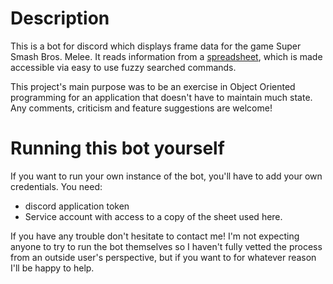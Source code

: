 # Description
This is a bot for discord which displays frame data for the game Super Smash Bros. Melee. It reads information from a [spreadsheet](https://docs.google.com/spreadsheets/d/11i-YwUajgc6aWD8wSetYrb_bAM4RmL4FZi8XdBrMHo8), which is made accessible via easy to use fuzzy searched commands.

This project's main purpose was to be an exercise in Object Oriented programming for an application that doesn't have to maintain much state.
Any comments, criticism and feature suggestions are welcome!

# Running this bot yourself
If you want to run your own instance of the bot, you'll have to add your own credentials.
You need:
- discord application token
- Service account with access to a copy of the sheet used here.

If you have any trouble don't hesitate to contact me! I'm not expecting anyone to try to run the bot themselves so I haven't fully vetted the process from an outside user's perspective, but if you want to for whatever reason I'll be happy to help.
